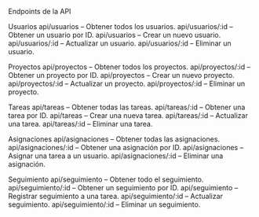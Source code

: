 Endpoints de la API


Usuarios
api/usuarios – Obtener todos los usuarios.
api/usuarios/:id – Obtener un usuario por ID.
api/usuarios – Crear un nuevo usuario.
api/usuarios/:id – Actualizar un usuario.
api/usuarios/:id – Eliminar un usuario.


Proyectos
api/proyectos – Obtener todos los proyectos.
api/proyectos/:id – Obtener un proyecto por ID.
api/proyectos – Crear un nuevo proyecto.
api/proyectos/:id – Actualizar un proyecto.
api/proyectos/:id – Eliminar un proyecto.


Tareas
api/tareas – Obtener todas las tareas.
api/tareas/:id – Obtener una tarea por ID.
api/tareas – Crear una nueva tarea.
api/tareas/:id – Actualizar una tarea.
api/tareas/:id – Eliminar una tarea.


Asignaciones
api/asignaciones – Obtener todas las asignaciones.
api/asignaciones/:id – Obtener una asignación por ID.
api/asignaciones – Asignar una tarea a un usuario.
api/asignaciones/:id – Eliminar una asignación.


Seguimiento
api/seguimiento – Obtener todo el seguimiento.
api/seguimiento/:id – Obtener un seguimiento por ID.
api/seguimiento – Registrar seguimiento a una tarea.
api/seguimiento/:id – Actualizar seguimiento.
api/seguimiento/:id – Eliminar un seguimiento.

